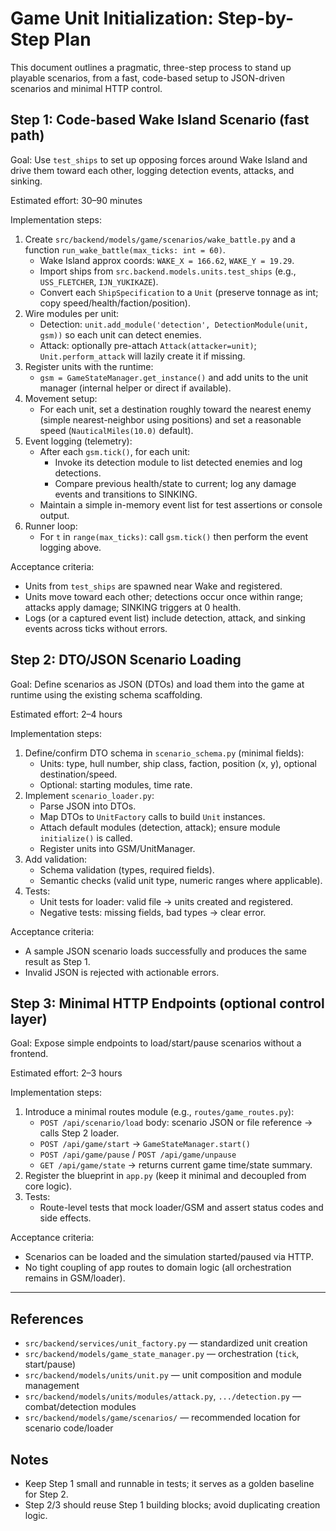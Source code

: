# Game Unit Initialization: Step-by-Step Plan

This document outlines a pragmatic, three-step process to stand up playable scenarios, from a fast, code-based setup to JSON-driven scenarios and minimal HTTP control.

## Step 1: Code-based Wake Island Scenario (fast path)

Goal: Use `test_ships` to set up opposing forces around Wake Island and drive them toward each other, logging detection events, attacks, and sinking.

Estimated effort: 30–90 minutes

Implementation steps:
1. Create `src/backend/models/game/scenarios/wake_battle.py` and a function `run_wake_battle(max_ticks: int = 60)`.
   - Wake Island approx coords: `WAKE_X = 166.62`, `WAKE_Y = 19.29`.
   - Import ships from `src.backend.models.units.test_ships` (e.g., `USS_FLETCHER`, `IJN_YUKIKAZE`).
   - Convert each `ShipSpecification` to a `Unit` (preserve tonnage as int; copy speed/health/faction/position).
2. Wire modules per unit:
   - Detection: `unit.add_module('detection', DetectionModule(unit, gsm))` so each unit can detect enemies.
   - Attack: optionally pre-attach `Attack(attacker=unit)`; `Unit.perform_attack` will lazily create it if missing.
3. Register units with the runtime:
   - `gsm = GameStateManager.get_instance()` and add units to the unit manager (internal helper or direct if available).
4. Movement setup:
   - For each unit, set a destination roughly toward the nearest enemy (simple nearest-neighbor using positions) and set a reasonable speed (`NauticalMiles(10.0)` default).
5. Event logging (telemetry):
   - After each `gsm.tick()`, for each unit:
     - Invoke its detection module to list detected enemies and log detections.
     - Compare previous health/state to current; log any damage events and transitions to SINKING.
   - Maintain a simple in-memory event list for test assertions or console output.
6. Runner loop:
   - For `t` in `range(max_ticks)`: call `gsm.tick()` then perform the event logging above.

Acceptance criteria:
- Units from `test_ships` are spawned near Wake and registered.
- Units move toward each other; detections occur once within range; attacks apply damage; SINKING triggers at 0 health.
- Logs (or a captured event list) include detection, attack, and sinking events across ticks without errors.

## Step 2: DTO/JSON Scenario Loading

Goal: Define scenarios as JSON (DTOs) and load them into the game at runtime using the existing schema scaffolding.

Estimated effort: 2–4 hours

Implementation steps:
1. Define/confirm DTO schema in `scenario_schema.py` (minimal fields):
   - Units: type, hull number, ship class, faction, position (x, y), optional destination/speed.
   - Optional: starting modules, time rate.
2. Implement `scenario_loader.py`:
   - Parse JSON into DTOs.
   - Map DTOs to `UnitFactory` calls to build `Unit` instances.
   - Attach default modules (detection, attack); ensure module `initialize()` is called.
   - Register units into GSM/UnitManager.
3. Add validation:
   - Schema validation (types, required fields).
   - Semantic checks (valid unit type, numeric ranges where applicable).
4. Tests:
   - Unit tests for loader: valid file -> units created and registered.
   - Negative tests: missing fields, bad types -> clear error.

Acceptance criteria:
- A sample JSON scenario loads successfully and produces the same result as Step 1.
- Invalid JSON is rejected with actionable errors.

## Step 3: Minimal HTTP Endpoints (optional control layer)

Goal: Expose simple endpoints to load/start/pause scenarios without a frontend.

Estimated effort: 2–3 hours

Implementation steps:
1. Introduce a minimal routes module (e.g., `routes/game_routes.py`):
   - `POST /api/scenario/load` body: scenario JSON or file reference -> calls Step 2 loader.
   - `POST /api/game/start` -> `GameStateManager.start()`
   - `POST /api/game/pause` / `POST /api/game/unpause`
   - `GET /api/game/state` -> returns current game time/state summary.
2. Register the blueprint in `app.py` (keep it minimal and decoupled from core logic).
3. Tests:
   - Route-level tests that mock loader/GSM and assert status codes and side effects.

Acceptance criteria:
- Scenarios can be loaded and the simulation started/paused via HTTP.
- No tight coupling of app routes to domain logic (all orchestration remains in GSM/loader).

---

## References
- `src/backend/services/unit_factory.py` — standardized unit creation
- `src/backend/models/game_state_manager.py` — orchestration (`tick`, start/pause)
- `src/backend/models/units/unit.py` — unit composition and module management
- `src/backend/models/units/modules/attack.py`, `.../detection.py` — combat/detection modules
- `src/backend/models/game/scenarios/` — recommended location for scenario code/loader

## Notes
- Keep Step 1 small and runnable in tests; it serves as a golden baseline for Step 2.
- Step 2/3 should reuse Step 1 building blocks; avoid duplicating creation logic.
